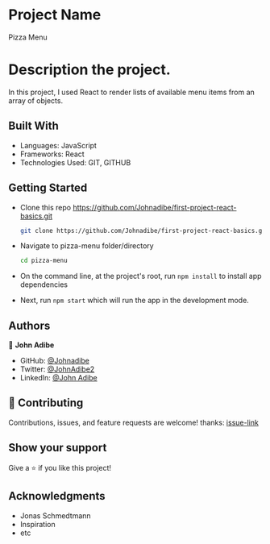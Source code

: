 # Project Name

Pizza Menu

# Description the project.

In this project, I used React to render lists of available menu items from an array of objects.

## Built With

- Languages: JavaScript
- Frameworks: React
- Technologies Used: GIT, GITHUB

## Getting Started

- Clone this repo <https://github.com/Johnadibe/first-project-react-basics.git>

  ```bash
  git clone https://github.com/Johnadibe/first-project-react-basics.git
  ```

- Navigate to pizza-menu folder/directory

  ```bash
  cd pizza-menu
  ```

- On the command line, at the project's root, run `npm install` to install app dependencies

- Next, run `npm start` which will run the app in the development mode.

## Authors

👤 **John Adibe**

- GitHub: [@Johnadibe](https://github.com/Johnadibe)
- Twitter: [@JohnAdibe2](https://twitter.com/JohnAdibe2)
- LinkedIn: [@John Adibe](https://www.linkedin.com/in/john-adibe/)

## 🤝 Contributing

Contributions, issues, and feature requests are welcome!
thanks: [issue-link](https://github.com/Johnadibe/decode_morse_code/issues)

## Show your support

Give a ⭐️ if you like this project!

## Acknowledgments

- Jonas Schmedtmann
- Inspiration
- etc
